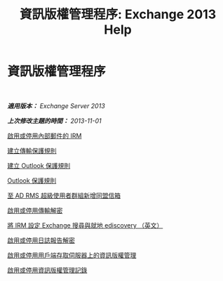 ﻿---
title: '資訊版權管理程序: Exchange 2013 Help'
TOCTitle: 資訊版權管理程序
ms:assetid: e5b3c7d1-31d6-481f-82e7-a3766da9a510
ms:mtpsurl: https://technet.microsoft.com/zh-tw/library/Dd351212(v=EXCHG.150)
ms:contentKeyID: 50474468
ms.date: 05/21/2018
mtps_version: v=EXCHG.150
ms.translationtype: MT
---

# 資訊版權管理程序

 

_**適用版本：** Exchange Server 2013_

_**上次修改主題的時間：** 2013-11-01_

[啟用或停用內部郵件的 IRM](enable-or-disable-irm-for-internal-messages-exchange-2013-help.md)

[建立傳輸保護規則](create-a-transport-protection-rule-exchange-2013-help.md)

[建立 Outlook 保護規則](create-an-outlook-protection-rule-exchange-2013-help.md)

[Outlook 保護規則](remove-an-outlook-protection-rule-exchange-2013-help.md)

[至 AD RMS 超級使用者群組新增同盟信箱](add-the-federation-mailbox-to-the-ad-rms-super-users-group-exchange-2013-help.md)

[啟用或停用傳輸解密](enable-or-disable-transport-decryption-exchange-2013-help.md)

[將 IRM 設定 Exchange 搜尋與就地 ediscovery （英文）](configure-irm-for-exchange-search-and-https://docs.microsoft.com/zh-tw/exchange/security-and-compliance/in-place-ediscovery/in-place-ediscovery)

[啟用或停用日誌報告解密](enable-or-disable-journal-report-decryption-exchange-2013-help.md)

[啟用或停用用戶端存取伺服器上的資訊版權管理](enable-or-disable-information-rights-management-on-client-access-servers-exchange-2013-help.md)

[啟用或停用資訊版權管理記錄](enable-or-disable-information-rights-management-logging-exchange-2013-help.md)

